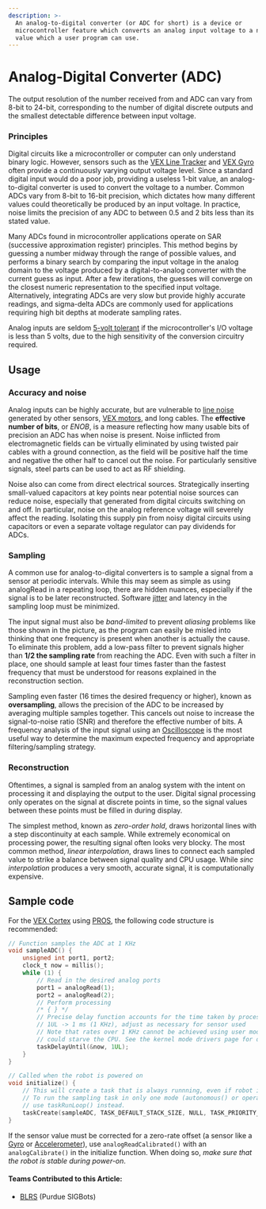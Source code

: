 ```yaml
---
description: >-
  An analog-to-digital converter (or ADC for short) is a device or
  microcontroller feature which converts an analog input voltage to a numeric
  value which a user program can use.
---
```


# Analog-Digital Converter \(ADC\)

The output resolution of the number received from and ADC can vary from 8-bit to 24-bit, corresponding to the number of digital discrete outputs and the smallest detectable difference between input voltage.

### Principles

Digital circuits like a microcontroller or computer can only understand binary logic. However, sensors such as the [VEX Line Tracker](../vex/vex-sensors/line-tracker.md) and [VEX Gyro](../vex/vex-sensors/gyroscope.md) often provide a continuously varying output voltage level. Since a standard digital input would do a poor job, providing a useless 1-bit value, an analog-to-digital converter is used to convert the voltage to a number. Common ADCs vary from 8-bit to 16-bit precision, which dictates how many different values could theoretically be produced by an input voltage. In practice, noise limits the precision of any ADC to between 0.5 and 2 bits less than its stated value.

Many ADCs found in microcontroller applications operate on SAR \(successive approximation register\) principles. This method begins by guessing a number midway through the range of possible values, and performs a binary search by comparing the input voltage in the analog domain to the voltage produced by a digital-to-analog converter with the current guess as input. After a few iterations, the guesses will converge on the closest numeric representation to the specified input voltage. Alternatively, integrating ADCs are very slow but provide highly accurate readings, and sigma-delta ADCs are commonly used for applications requiring high bit depths at moderate sampling rates.

Analog inputs are seldom [5-volt tolerant](5-volt-tolerant.md) if the microcontroller's I/O voltage is less than 5 volts, due to the high sensitivity of the conversion circuitry required.

## Usage

### Accuracy and noise

Analog inputs can be highly accurate, but are vulnerable to [line noise](line-noise.md) generated by other sensors, [VEX motors](../vex/vex-electronics/motors.md), and long cables. The **effective number of bits**, or _ENOB_, is a measure reflecting how many usable bits of precision an ADC has when noise is present. Noise inflicted from electromagnetic fields can be virtually eliminated by using twisted pair cables with a ground connection, as the field will be positive half the time and negative the other half to cancel out the noise. For particularly sensitive signals, steel parts can be used to act as RF shielding.

Noise also can come from direct electrical sources. Strategically inserting small-valued capacitors at key points near potential noise sources can reduce noise, especially that generated from digital circuits switching on and off. In particular, noise on the analog reference voltage will severely affect the reading. Isolating this supply pin from noisy digital circuits using capacitors or even a separate voltage regulator can pay dividends for ADCs.

### Sampling

A common use for analog-to-digital converters is to sample a signal from a sensor at periodic intervals. While this may seem as simple as using analogRead in a repeating loop, there are hidden nuances, especially if the signal is to be later reconstructed. Software [jitter](jitter.md) and latency in the sampling loop must be minimized.

The input signal must also be _band-limited_ to prevent _aliasing_ problems like those shown in the picture, as the program can easily be misled into thinking that one frequency is present when another is actually the cause. To eliminate this problem, add a low-pass filter to prevent signals higher than **1/2 the sampling rate** from reaching the ADC. Even with such a filter in place, one should sample at least four times faster than the fastest frequency that must be understood for reasons explained in the reconstruction section.

Sampling even faster \(16 times the desired frequency or higher\), known as **oversampling**, allows the precision of the ADC to be increased by averaging multiple samples together. This cancels out noise to increase the signal-to-noise ratio \(SNR\) and therefore the effective number of bits. A frequency analysis of the input signal using an [Oscilloscope](list-of-tools.md#oscilloscope) is the most useful way to determine the maximum expected frequency and appropriate filtering/sampling strategy.

### Reconstruction

Oftentimes, a signal is sampled from an analog system with the intent on processing it and displaying the output to the user. Digital signal processing only operates on the signal at discrete points in time, so the signal values between these points must be filled in during display.

The simplest method, known as _zero-order hold_, draws horizontal lines with a step discontinuity at each sample. While extremely economical on processing power, the resulting signal often looks very blocky. The most common method, _linear interpolation_, draws lines to connect each sampled value to strike a balance between signal quality and CPU usage. While _sinc interpolation_ produces a very smooth, accurate signal, it is computationally expensive.

## Sample code

For the [VEX Cortex](../vex/legacy/vex-cortex.md) using [PROS](../../software/vex-programming-software/pros/), the following code structure is recommended:

```c
// Function samples the ADC at 1 KHz
void sampleADC() {
    unsigned int port1, port2;
    clock_t now = millis();
    while (1) {
        // Read in the desired analog ports
        port1 = analogRead(1);
        port2 = analogRead(2);
        // Perform processing
        /* { } */
        // Precise delay function accounts for the time taken by processing
        // 1UL -> 1 ms (1 KHz), adjust as necessary for sensor used
        // Note that rates over 1 KHz cannot be achieved using user mode, as this
        // could starve the CPU. See the kernel mode drivers page for details.
        taskDelayUntil(&now, 1UL);
    }
}

// Called when the robot is powered on
void initialize() {
    // This will create a task that is always runnning, even if robot is disabled
    // To run the sampling task in only one mode (autonomous() or operatorControl()),
    // use taskRunLoop() instead.
    taskCreate(sampleADC, TASK_DEFAULT_STACK_SIZE, NULL, TASK_PRIORITY_DEFAULT + 1, NULL);
}
```

If the sensor value must be corrected for a zero-rate offset \(a sensor like a [Gyro](../vex/vex-sensors/gyroscope.md) or [Accelerometer](../vex/vex-sensors/accelerometer.md)\), use `analogReadCalibrated()` with an `analogCalibrate()` in the initialize function. When doing so, _make sure that the robot is stable during power-on_.

#### Teams Contributed to this Article:

* [BLRS](https://purduesigbots.com/) \(Purdue SIGBots\)

